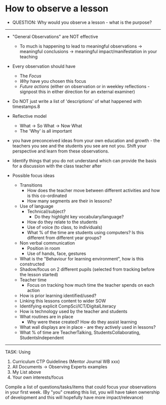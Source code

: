 How to observe a lesson
=======================

* QUESTION: Why would you observe a lesson - what is the purpose?

---


* "General Observations" are NOT effective
    * To much is happening to lead to meaningful observations -> meaningful conclusions -> meaningful impact/manifestation in your teaching
* Every observation should have
    * The _Focus_
    * _Why_ have you chosen this focus
    * _Future actions_ (either on observation or in weekley reflections - signpost this in either direction for an external examiner)
* Do NOT just write a list of 'descriptions' of what happened with timestamps.8
* Reflective model
    * What -> So What -> Now What
    * The 'Why' is all important
* you have preconceived ideas from your own education and growth - the teachers you see and the students you see are not you. Shift your perspective and learn from these observations.
* Identify things that you do not understand which can provide the basis for a discussion with the class teacher after


* Possible focus ideas
    * Transitions
        * How does the teacher move between different activities and how is this co-ordinated
        * How many segments are their in lessons?
    * Use of language
        * Technical/subject?
            * Do they highlight key vocabulary/language?
        * How do they relate to the students
        * Use of voice (to class, to individuals)
        * What % of the time are students using computers? Is this different from different year groups?
    * Non verbal communication
        * Position in room
        * Use of hands, face, gestures
    * What is the "Behaviour for learning environment", how is this constructed
    * Shadow/focus on 2 different pupils (selected from tracking before the lesson started)
    * Teacher time
        * Focus on tracking how much time the teacher spends on each action
    * How is prior learning identified/used?
    * Linking this lessons content to wider SOW
    * Identifying explicit CompSci/ICT/DigitalLiteracy
    * How is technology used by the teacher and students
    * What routines are in place
        * Why were these created? How do they assist learning
    * What wall displays are in place - are they actively used in lessons?
    * What % of time are TeacherTalking, StudentsCollaborating, StudentsIndependent



---

TASK:
Using 

1. Curriculum CTP Guidelines (Mentor Journal WB xxx)
2. All Documents -> Observing Experts examples
3. My List above
4. Your own interests/focus

Compile a list of questions/tasks/items that could focus your observations in your first week.
(By "you" creating this list, you will have taken ownership of development and this will hopefully have more impact/relevance)
